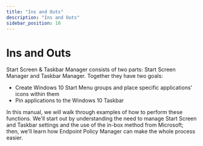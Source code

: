 ```yaml
---
title: "Ins and Outs"
description: "Ins and Outs"
sidebar_position: 10
---
```


# Ins and Outs

Start Screen & Taskbar Manager consists of two parts: Start Screen Manager and Taskbar Manager.
Together they have two goals:

- Create Windows 10 Start Menu groups and place specific applications' icons within them
- Pin applications to the Windows 10 Taskbar

In this manual, we will walk through examples of how to perform these functions. We'll start out by
understanding the need to manage Start Screen and Taskbar settings and the use of the in-box method
from Microsoft; then, we'll learn how Endpoint Policy Manager can make the whole process easier.
